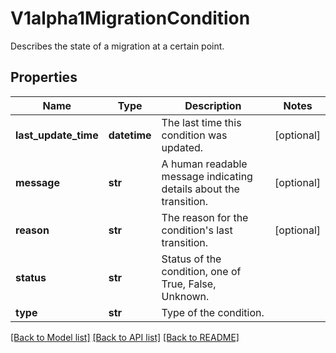 # V1alpha1MigrationCondition

Describes the state of a migration at a certain point.

## Properties
Name | Type | Description | Notes
------------ | ------------- | ------------- | -------------
**last_update_time** | **datetime** | The last time this condition was updated. | [optional] 
**message** | **str** | A human readable message indicating details about the transition. | [optional] 
**reason** | **str** | The reason for the condition&#39;s last transition. | [optional] 
**status** | **str** | Status of the condition, one of True, False, Unknown. | 
**type** | **str** | Type of the condition. | 

[[Back to Model list]](../README.md#documentation-for-models) [[Back to API list]](../README.md#documentation-for-api-endpoints) [[Back to README]](../README.md)


